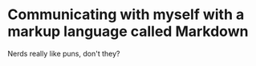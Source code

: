 # Communicating with myself with a markup language called Markdown

Nerds really like puns, don't they?
